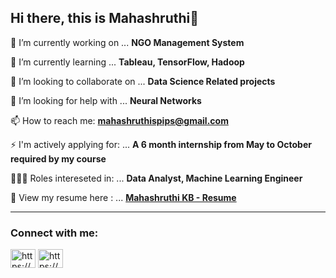 ## Hi there, this is Mahashruthi👋


 🔭 I’m currently working on ... **NGO Management System**
 
 🌱 I’m currently learning ... **Tableau, TensorFlow, Hadoop**
 
 👯 I’m looking to collaborate on ... **Data Science Related projects**
 
 🤔 I’m looking for help with ... **Neural Networks**
 
 📫 How to reach me:    **mahashruthispips@gmail.com**
 
 ⚡ I'm actively applying for: ... **A 6 month internship from May to October required by my course**
 
  👩🏻‍💻 Roles intereseted in: ... **Data Analyst, Machine Learning Engineer**
  
  📝 View my resume here : ... **[Mahashruthi KB - Resume](https://github.com/maha-13-kb/maha-13-kb/blob/main/MahashruthiKB-Resume.pdf)**
____________________________________________________________________________________________________________
<h3 align="left">Connect with me:</h3>
<p align="left">
<a href="https://www.linkedin.com/in/maha-shruthi-25a72b204?lipi=urn%3Ali%3Apage%3Ad_flagship3_profile_view_base_contact_details%3B4twgeXtvRCKJHfcC0VlO9g%3D%3D" target="blank"><img align="center" src="https://raw.githubusercontent.com/rahuldkjain/github-profile-readme-generator/master/src/images/icons/Social/linked-in-alt.svg" alt="https://www.linkedin.com/in/maha-shruthi-25a72b204?lipi=urn%3Ali%3Apage%3Ad_flagship3_profile_view_base_contact_details%3B4twgeXtvRCKJHfcC0VlO9g%3D%3D" height="30" width="40" /></a>
<a href="https://www.facebook.com/maha.shruthi/" target="blank"><img align="center" src="https://raw.githubusercontent.com/rahuldkjain/github-profile-readme-generator/master/src/images/icons/Social/facebook-alt.svg" alt="https://www.facebook.com/maha.shruthi/" height="30" width="40" /></a>
</p>
